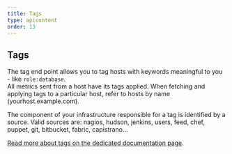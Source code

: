 ```yaml
---
title: Tags
type: apicontent
order: 13
---
```

## Tags
The tag end point allows you to tag hosts with keywords meaningful to you - like `role:database`.  
All metrics sent from a host have its tags applied. When fetching and applying tags to a particular host, refer to hosts by name (yourhost.example.com).

The component of your infrastructure responsible for a tag is identified by a source. Valid sources are: nagios, hudson, jenkins, users, feed, chef, puppet, git, bitbucket, fabric, capistrano...

[Read more about tags on the dedicated documentation page](/agent/tagging).